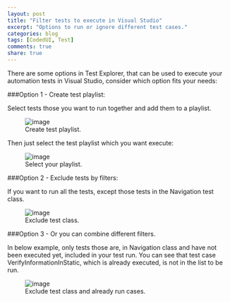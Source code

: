 ```yaml
---
layout: post
title: "Filter tests to execute in Visual Studio"
excerpt: "Options to run or ignore different test cases."
categories: blog
tags: [CodedUI, Test]
comments: true
share: true
---
```

There are some options in Test Explorer, that can be used to execute your automation tests in Visual Studio, consider which option fits your needs:


###Option 1 - Create test playlist: 

Select tests those you want to run together and add them to a playlist.

 <figure>
	<img src="https://lh3.googleusercontent.com/VgXPHI6oGeG9fycYn1Snf8GW03ln0ArZrOagkgxIwszt1c63eEHPJ9ECAkDiu5Wvj0_u8Fu-x9EDIewRdmiKtYfDilIS-I5-sYYmpOMzz8wT06eT_z6FDIgRiAkbkpcNOTmelIabjEFPFAW43oPtSVpe8K1VmZc0QNwVjS34HHaPWd8WJEo-9s6DQmJp7AlJz40mHAQ9_9TcZEjKnLX-XKoAJj5Pql3SJ8ztguuKIH9fQHcIqVCOmg0eqntvVPrxotUiB5alON58dE3Ew5YiuV-DmStVGqDR-Ipuffg4oP82A5BnMJeyYDDbKVYIXDvHJDEAZFhJssO8emKK0_9-Ke82-tlNq872UOjPRZwn4kzJNrIA02hBk8rNbNx8cWam5k9VL7j1ut24vPLHWu2NL838XzjM8PKZ91xC23R6qy1dKfQMKq8htP5nwUJulQIFTqh_8aPNKCWkj5rHNfBfFuizvc6HT4anW_d9413JoqkBqtSiKE0nS4zboMt2P0lR5zZ4C027z5NdogyGxYoTlbhtbF25x0NnMS1gKDSZMut0ld3bQiYU5oay_80tH06hXJw=w754-h514-no" alt="image">
	<figcaption>Create test playlist.</figcaption>
</figure>

Then just select the test playlist which you want execute:

  <figure>
	<img src="https://lh3.googleusercontent.com/QYbW1sapWi0Ps1SKKse6UrouOytZ1jqgDl97pciyRU7PKYfCAuErRRhQc1ffKwdH4h6DLKfrt_0oC-fC5ow1_NedCgl_C-_Q5t3Lmw8G1JlSG7Rz7CORRKOsygaF2_hO4z1DtW0dSzWre0PPjbZICQPNcizr6fhERPw-J3LXl-xCasPGpCTuy00WH3uplgF_JuBeVboEzEJRnn7WCyEdpXlmTV_Ks-31VmdP82RtBMGqYn5T_KA86ehvtD7VpMPy5kIIx-yhnxBEozBKJd9bNNtMmYXYUS2l8dteqXmf5UptYwmADmncCh3Xp-w2pgHDPA1KQLb412lLSI0pozouSpvhJusRrf_9Ou2VD0wJMKhzXMNHGfYDfBEImWRAKJwrKOOc4178D--JtZSXRmptEBCrDxnF77Gw_Eeug8aItrfl1FZg0x5Xl698xRlKrx-CBWcKdZ5N4vJ22yt5Fn1hF7Fud3AiiFi0TsfV2m4sHfro_j_uvWA1VGYOjmIt5VGswmN0wFIy_xqAsd0ZJH4k6XpblgKMZpRC4R5zV3Jd18ewQQHjxi3oJzaFBMWbmoCnwcg=w268-h199-no" alt="image">
	<figcaption>Select your playlist.</figcaption>
</figure>



###Option 2 - Exclude tests by filters: 

If you want to run all the tests, except those tests in the Navigation test class.

   <figure>
	<img src="https://lh3.googleusercontent.com/_GhHt6sRcFm7t70TxkBpp7VxXpWurGZGSpyw2jthui9G1Nkp0tkM6MRG4CBl0x7YSiAIRalIqFxaY9KaTDxAIyLDHe22rSMd3Cxni204JvsMlfJBOWsJ-r7rHGbLifKZca4313lpm2aYzwLkMPPGhhSTWZkZJqUFFfZTOCV7CuPGM4HoPalj5n1txhOzClrSIfh5H5dAdiYEItkHcmWi0K_KcOtb4Fe5bAxM5C1E6m33Lq7j90mXCQDkhVHsIMuUiCzI4dpYZMR9f-y4VTH1Rzu8plNMNQM968Mopy4CZQImpb_LpukzzGxRoaCNGfCEHFkUVhWpL_yWYufPIchXQ_Aq5P1OI2HyrLDwiZ6CmiE4L8KZkUZR2jLxpe0NQxEL3P2Y8Vn8w9f_YRGeoKg4xFtsI4A7yFKna3wes8GSuiR7JCYtkIoHj_0E9F_6PiAZv5jcLL36MqY4b-gr85J8a1W2fcacCj17BW8-xPx0CVQA-ZyQPvw75Ue-M73xa_0dHvFt0QI745kGyczSXo9s2aiyHrhbZwvcLMVILfSwAwnfWitzX_LyG0g6Pdj0SMxRJrE=w265-h227-no" alt="image">
	<figcaption>Exclude test class.</figcaption>
</figure>

###Option 3 - Or you can combine different filters. 

In below example, only tests those are, in Navigation class and have not been executed yet, included in your test run. You can see that test case VerifyInformationInStatic, which is already executed, is not in the list to be run.

 <figure>
	<img src="https://lh3.googleusercontent.com/IOiBQb8Yh29jS0vynuxH0Dvf2Q3PfimwLzo27f-7PdJ_0WkDwQPKnicym_9CI7sMyTELjphDHbD9xgDZO2jmdFgP9tRt55SmvzEf9pRx5r0_qbT8FOxmPGENRKGloTIjXlE-YLI0SR2AqOoLtInKZ6AL56ugaGb-lg_aitC-PSLrBE4NS5mhvsV0-meLD2BUh04VFxnYypvCc9XbEfYFnFVyy5VwiMnX-iqRcgzAYQYy7ISO8GJgulsZ4bZs9t5LNtX1aMCdf_qrtAu935vUByePMGWlp4euZAvEQ4k4EukiML-NQl585xDyiAJSxYBOy_2mZ2wojbKwk5swEMuIFHuH3VNIEVxuxKryUGztjvzJWKMbB5s--nx8tV-gHnodEPoJce2OJQJsPG8eb_y6Tm4eGXuxqcm-tgVehSBzpqA-_biV0jRkneiaIgvo4q9Z8XTTYbVMWH0AeDEqO1OzyuHytoCph997Mr9iJMuX2LqcXrxe1izdepvpzFFB9TQRV90CL_CS7--SxXI7htyH41AqSfAMLVYJST7GbYGK9bJK4Twnd4GX6HlY9xgoW2b5nok=w383-h584-no" alt="image">
	<figcaption>Exclude test class and already run cases.</figcaption>
</figure>
